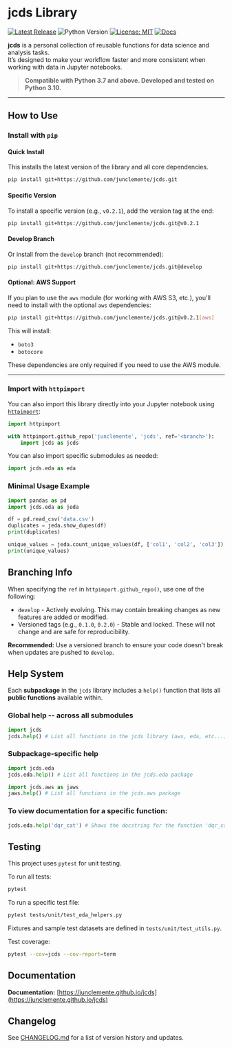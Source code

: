 # jcds Library

[![Latest Release](https://img.shields.io/github/v/release/junclemente/jcds?label=release)](https://github.com/junclemente/jcds/releases)
![Python Version](https://img.shields.io/badge/python-3.7%2B-blue)
[![License: MIT](https://img.shields.io/badge/License-MIT-yellow.svg)](https://opensource.org/licenses/MIT)
[![Docs](https://img.shields.io/badge/docs-online-blue)](https://junclemente.github.io/jcds)

**jcds** is a personal collection of reusable functions for data science and analysis tasks.  
It’s designed to make your workflow faster and more consistent when working with data in Jupyter notebooks.

> **Compatible with Python 3.7 and above. Developed and tested on Python 3.10.**

---

## How to Use

### Install with `pip`

#### Quick Install

This installs the latest version of the library and all core dependencies.

```bash
pip install git+https://github.com/junclemente/jcds.git
```

#### Specific Version

To install a specific version (e.g., `v0.2.1`), add the version tag at the end:

```bash
pip install git+https://github.com/junclemente/jcds.git@v0.2.1
```

#### Develop Branch

Or install from the `develop` branch (not recommended):

```bash
pip install git+https://github.com/junclemente/jcds.git@develop
```

#### Optional: AWS Support

If you plan to use the `aws` module (for working with AWS S3, etc.), you'll need to install with the optional `aws` dependencies:

```bash
pip install git+https://github.com/junclemente/jcds.git@v0.2.1[aws]
```

This will install:

- `boto3`
- `botocore`

These dependencies are only required if you need to use the AWS module.

---

### Import with `httpimport`

You can also import this library directly into your Jupyter notebook using [`httpimport`](https://pypi.org/project/httpimport/):

```python
import httpimport

with httpimport.github_repo('junclemente', 'jcds', ref='<branch>'):
    import jcds as jcds
```

You can also import specific submodules as needed:

```python
import jcds.eda as eda
```

### Minimal Usage Example

```python
import pandas as pd
import jcds.eda as jeda

df = pd.read_csv('data.csv')
duplicates = jeda.show_dupes(df)
print(duplicates)

unique_values = jeda.count_unique_values(df, ['col1', 'col2', 'col3'])
print(unique_values)
```

## Branching Info

When specifying the `ref` in `httpimport.github_repo()`, use one of the following:

- `develop` - Actively evolving. This may contain breaking changes as new features are added or modified.
- Versioned tags (e.g., `0.1.0`, `0.2.0`) - Stable and locked. These will not change and are safe for reproducibility.

**Recommended:** Use a versioned branch to ensure your code doesn't break when updates are pushed to `develop`.

## Help System

Each **subpackage** in the `jcds` library includes a `help()` function that lists all **public functions** available within.

### Global help -- across all submodules

```python
import jcds
jcds.help() # List all functions in the jcds library (aws, eda, etc...)
```

### Subpackage-specific help

```python
import jcds.eda
jcds.eda.help() # List all functions in the jcds.eda package

import jcds.aws as jaws
jaws.help() # List all functions in the jcds.aws package
```

### To view documentation for a specific function:

```python
jcds.eda.help('dqr_cat') # Shows the docstring for the function 'dqr_cat`
```

## Testing

This project uses `pytest` for unit testing.

To run all tests:

```bash
pytest
```

To run a specific test file:

```bash
pytest tests/unit/test_eda_helpers.py
```

Fixtures and sample test datasets are defined in `tests/unit/test_utils.py`.

Test coverage:

```bash
pytest --cov=jcds --cov-report=term
```

## Documentation

**Documentation:** [https://junclemente.github.io/jcds](https://junclemente.github.io/jcds)

## Changelog

See [CHANGELOG.md](./CHANGELOG.md) for a list of version history and updates.
